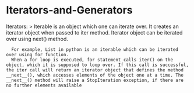 # Iterators-and-Generators

Iterators:
      > Iterable is an object which one can iterate over. It creates an iterator object when passed to iter method. Iterator object can be iterated over using next() method.
      
      For example, List in python is an iterable which can be iterated over using for function.
      When a for loop is executed, for statement calls iter() on the object, which it is supposed to loop over. If this call is successful, the iter call will return an iterator object that defines the method __next__(), which accesses elements of the object one at a time. The __next__() method will raise a StopIteration exception, if there are no further elements available
